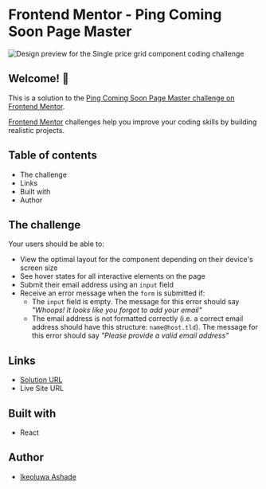 # Frontend Mentor - Ping Coming Soon Page Master

![Design preview for the Single price grid component coding challenge](https://res.cloudinary.com/dz209s6jk/image/upload/f_auto,q_auto,w_475/Challenges/qjiprcu1e19yvujjrflv.jpg)

## Welcome! 👋

This is a solution to the [Ping Coming Soon Page Master challenge on Frontend Mentor](https://www.frontendmentor.io/challenges/ping-single-column-coming-soon-page-5cadd051fec04111f7b848da).

[Frontend Mentor](https://www.frontendmentor.io) challenges help you improve your coding skills by building realistic projects.

## Table of contents
- The challenge
- Links
- Built with
- Author

## The challenge

Your users should be able to:

- View the optimal layout for the component depending on their device's screen size
- See hover states for all interactive elements on the page
- Submit their email address using an `input` field
- Receive an error message when the `form` is submitted if:
	- The `input` field is empty. The message for this error should say *"Whoops! It looks like you forgot to add your email"*
	- The email address is not formatted correctly (i.e. a correct email address should have this structure: `name@host.tld`). The message for this error should say *"Please provide a valid email address"*



## Links
- [Solution URL](https://github.com/IkeoluwaAshade/Frontend-Mentor-Challenges/tree/main/Ping-Coming-Soon-Page-Master/my-app)
- Live Site URL

## Built with
- React

## Author
- [Ikeoluwa Ashade](https://twitter.com/@IkeoluwaAshade)
